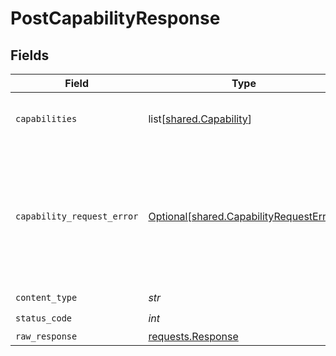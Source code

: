 # PostCapabilityResponse


## Fields

| Field                                                                                    | Type                                                                                     | Required                                                                                 | Description                                                                              |
| ---------------------------------------------------------------------------------------- | ---------------------------------------------------------------------------------------- | ---------------------------------------------------------------------------------------- | ---------------------------------------------------------------------------------------- |
| `capabilities`                                                                           | list[[shared.Capability](../../models/shared/capability.md)]                             | :heavy_minus_sign:                                                                       | The list of capabilities for the account                                                 |
| `capability_request_error`                                                               | [Optional[shared.CapabilityRequestError]](../../models/shared/capabilityrequesterror.md) | :heavy_minus_sign:                                                                       | The request could not be processed due to a state conflict with the target resource      |
| `content_type`                                                                           | *str*                                                                                    | :heavy_check_mark:                                                                       | N/A                                                                                      |
| `status_code`                                                                            | *int*                                                                                    | :heavy_check_mark:                                                                       | N/A                                                                                      |
| `raw_response`                                                                           | [requests.Response](https://requests.readthedocs.io/en/latest/api/#requests.Response)    | :heavy_minus_sign:                                                                       | N/A                                                                                      |
